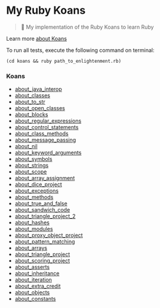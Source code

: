# My Ruby Koans

> 💎 My implementation of the Ruby Koans to learn Ruby

Learn more [about Koans](https://www.rubykoans.com)

To run all tests, execute the following command on terminal:

```
(cd koans && ruby path_to_enlightenment.rb)
```

### Koans

- [about_java_interop](https://github.com/willpinha/my-ruby-koans/blob/master/koans/about_java_interop.rb)
- [about_classes](https://github.com/willpinha/my-ruby-koans/blob/master/koans/about_classes.rb)
- [about_to_str](https://github.com/willpinha/my-ruby-koans/blob/master/koans/about_to_str.rb)
- [about_open_classes](https://github.com/willpinha/my-ruby-koans/blob/master/koans/about_open_classes.rb)
- [about_blocks](https://github.com/willpinha/my-ruby-koans/blob/master/koans/about_blocks.rb)
- [about_regular_expressions](https://github.com/willpinha/my-ruby-koans/blob/master/koans/about_regular_expressions.rb)
- [about_control_statements](https://github.com/willpinha/my-ruby-koans/blob/master/koans/about_control_statements.rb)
- [about_class_methods](https://github.com/willpinha/my-ruby-koans/blob/master/koans/about_class_methods.rb)
- [about_message_passing](https://github.com/willpinha/my-ruby-koans/blob/master/koans/about_message_passing.rb)
- [about_nil](https://github.com/willpinha/my-ruby-koans/blob/master/koans/about_nil.rb)
- [about_keyword_arguments](https://github.com/willpinha/my-ruby-koans/blob/master/koans/about_keyword_arguments.rb)
- [about_symbols](https://github.com/willpinha/my-ruby-koans/blob/master/koans/about_symbols.rb)
- [about_strings](https://github.com/willpinha/my-ruby-koans/blob/master/koans/about_strings.rb)
- [about_scope](https://github.com/willpinha/my-ruby-koans/blob/master/koans/about_scope.rb)
- [about_array_assignment](https://github.com/willpinha/my-ruby-koans/blob/master/koans/about_array_assignment.rb)
- [about_dice_project](https://github.com/willpinha/my-ruby-koans/blob/master/koans/about_dice_project.rb)
- [about_exceptions](https://github.com/willpinha/my-ruby-koans/blob/master/koans/about_exceptions.rb)
- [about_methods](https://github.com/willpinha/my-ruby-koans/blob/master/koans/about_methods.rb)
- [about_true_and_false](https://github.com/willpinha/my-ruby-koans/blob/master/koans/about_true_and_false.rb)
- [about_sandwich_code](https://github.com/willpinha/my-ruby-koans/blob/master/koans/about_sandwich_code.rb)
- [about_triangle_project_2](https://github.com/willpinha/my-ruby-koans/blob/master/koans/about_triangle_project_2.rb)
- [about_hashes](https://github.com/willpinha/my-ruby-koans/blob/master/koans/about_hashes.rb)
- [about_modules](https://github.com/willpinha/my-ruby-koans/blob/master/koans/about_modules.rb)
- [about_proxy_object_project](https://github.com/willpinha/my-ruby-koans/blob/master/koans/about_proxy_object_project.rb)
- [about_pattern_matching](https://github.com/willpinha/my-ruby-koans/blob/master/koans/about_pattern_matching.rb)
- [about_arrays](https://github.com/willpinha/my-ruby-koans/blob/master/koans/about_arrays.rb)
- [about_triangle_project](https://github.com/willpinha/my-ruby-koans/blob/master/koans/about_triangle_project.rb)
- [about_scoring_project](https://github.com/willpinha/my-ruby-koans/blob/master/koans/about_scoring_project.rb)
- [about_asserts](https://github.com/willpinha/my-ruby-koans/blob/master/koans/about_asserts.rb)
- [about_inheritance](https://github.com/willpinha/my-ruby-koans/blob/master/koans/about_inheritance.rb)
- [about_iteration](https://github.com/willpinha/my-ruby-koans/blob/master/koans/about_iteration.rb)
- [about_extra_credit](https://github.com/willpinha/my-ruby-koans/blob/master/koans/about_extra_credit.rb)
- [about_objects](https://github.com/willpinha/my-ruby-koans/blob/master/koans/about_objects.rb)
- [about_constants](https://github.com/willpinha/my-ruby-koans/blob/master/koans/about_constants.rb)
